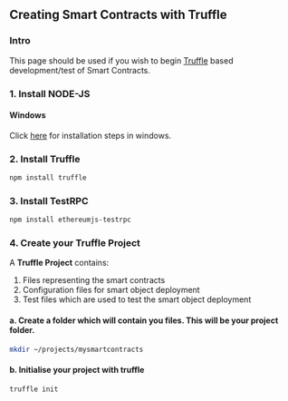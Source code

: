 ## Creating Smart Contracts with Truffle

### Intro

This page should be used if you wish to begin [Truffle](https://truffleframework.com/) based development/test of Smart Contracts.

### 1. Install NODE-JS

#### Windows

Click [here](https://www.wikihow.com/Install-Node.Js-on-Windows) for installation steps in windows.


### 2. Install Truffle

```bash
npm install truffle
```

### 3. Install TestRPC

```bash
npm install ethereumjs-testrpc
```

### 4. Create your Truffle Project

A **Truffle Project** contains:

1. Files representing the smart contracts
2. Configuration files for smart object deployment
3. Test files which are used to test the smart object deployment

#### a. Create a folder which will contain you files. This will be your project folder.

```bash
mkdir ~/projects/mysmartcontracts

```

#### b. Initialise your project with truffle

```bash
truffle init
```
